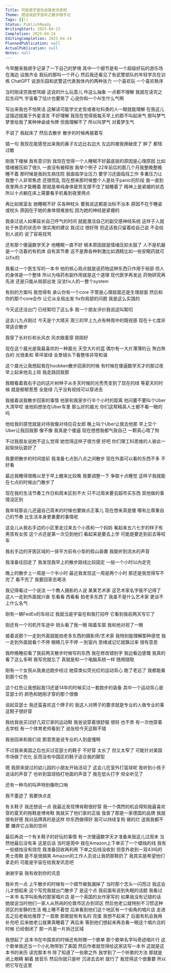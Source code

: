 ```yaml
---
Title: 可能是宇宙在给我发讯息吧
Theme: 把话说给宇宙听之散步随手记
Tags: []()
Status: PublishReady
WritingStart: 2025-04-23
Completion: 2025-04-24
EditingCompletion: 2025-04-24
PlannedPublication: null
ActualPublication: null
Notes: null
---
```


今早醒来我顺手记录了一下自己的梦境
其中一个细节是有一个超级好玩的游乐场
在海边
设施齐全
我玩的那叫一个开心
然后我还看见了有武警部队的年轻学员在训练
ChatGPT 说游乐园和武警这代表我体内的两种张力
一个喜欢玩
一个喜欢秩序

当时刚读完我想骂娘
这说的什么玩意儿
咋这么抽象
一点都不理解
我就在读完之后生闷气
宇宙看了估计也要笑了
心说你和一个AI生什么气啊

写出来我也不怕笑话
这解读可能学文史哲或者社科类的人一眼就能理解
在我这儿这描述就属于外星语言
不好理解
我现在觉得我每天早上的那不叫起床气
那叫梦气
梦里给我了某种神谕或令牌
但我理解不了
所以叫梦气
对着梦生气

不说了
我起床了
然后去散步
散步的时候再接着写

插一句
我现在能感觉出来我的鼻子左边比右边大
左边的被我擦破皮了 肿了
都怪过敏

刚我下楼梯
我有意识到
我现在觉得一个人睡眠不好最底层的原因是心理原因
比如情绪被压抑了很久
一直没有被释放
我举个例子
22年前后的那几个月我整晚整晚睡不着
那时候是我妈生病住院
我面临学业压力
要学习还面临找工作
多重压力让我整个人非常焦虑
还很慌乱
现在想来那时候整个人是处于panic的阶段
我一直到夜里两点才能睡着
那就是单纯身体疲劳支撑不住了就睡着了
精神上是紧绷的状态
所以十点躺在床上需要看手机看到夜里两点

再比如我室友
她睡眠不好
买各种枕头
要我说这都是治标不治本
原因不在于睡姿或枕头
原因在于她的身体很难放松
因为她的神经是紧绷的

我查过说人如果延长自己呼气的时间
就能激活自己的副交感神经系统
这样子人就处于休息的状态中
很实用的建议
我试过
很好用
但这话我只留着给自己说
不会给别人说的
说了容易找骂

还有那个傻逼数学天才
他睡眠一直不好
根本原因就是情绪压抑太狠了
人不是机器
是一个活着的有机体
自有其节奏
这不是靠各种刺激比如酒精比如一些安眠药就可以fix的

我看过一个医生写的一本书
他的核心观点就是说药物这种东西只作用于局部
但人的身体是一个整体
所以为啥药有副作用就是这个道理
现代医学再发达
药物研究再先进
还是只能从局部出发
没法fix人的一整个system

有别的方案吗
我觉得有
承认你有一个core
不管是心理层面还是生理层面
然后和你的那个core合作
让它从全局出发
fix你局部的问题
我是这么实践的

今天这还没出门
已经絮叨了这么多
我一个朋友评价我说这叫絮叨

这会儿九点刚过
今天是个大晴天
周三的早上九点有种周中的既视感
现在十七度非常适合散步

我穿了长衬衫和长风衣
风衣敞着穿
刚刚好

现在这个晨光是我最喜欢的一种晨光
天空大片的蓝 偶尔有一大片薄薄的云 煞白煞白的
光很柔和 草坪翠绿
全景镜头下看整体非常和谐

这个晨光让我想起我在hoobken散步回家的时候
有时候在傻逼数学天才的那过夜
早上起来他去上班
我走路回我那


我眼看着我右手边的这片树林子从冬天时候的光秃秃变到了现在的绿
等夏天的时候 就是郁郁葱葱 全是绿 几乎没有视线可以穿进去

我接着说我散步回家的事情
他家和我家步行半个小时的距离
他问要不要叫个Uber
大清早哎
谁他妈想坐在Uber车里
那么好的晨光
你们这帮精英人士都不看一眼的吗

他给我的感觉就是对待我像对待应召女郎
晚上叫个Uber让我去他那
早上交个Uber让我回我那
像不像
我真是个傻逼
现在想想我都气我自己
一颗真心喂了狗

不过我朋友说她不这么觉得
她觉得这样子很方便
好吧
你们理工科思维的人彼此一起愉快玩耍好了

我要把散步的时间提前
我准备七点到八点之间散步
现在外面可以看的东西不多
不好看

最近我睡得很晚以至于早上醒来比较晚
我要调整一下
争取十点睡觉
这样子我就能在七点的时候出门散步了

现在我的生活节奏工作日和周末区别不大
只不过周末要去超市买东西
其他做的事情没区别

我年轻那会儿还逼自己周末的时候也要做点正事儿
现在想来真是傻
哪有比尊重自己的节奏 比生活本身更重要的事情呢

这会儿从我右手边的小区里走过来五个小孩和一个妈妈
看起来五六七岁的样子有男孩有女孩
这个点还是第一次见到他们
看起来是要去上学
可能是要走到前去等校车

我右手边的牙医区域的一排平方前有小型的假山装置
我能听到流水的声音

我准备往回走了
我发现我早上的散步路线比较固定
一般一个小时以内走完

晚上的散步上一周是一个半小时
最近我发现这一周是两个小时
那还是我觉得写不完了 看不完了 我要回家去喝汤

我记得看过一个说法
一个教人摄影的人说
某某艺术家
这艺术家名字我不记得了
这人一走到外面就兴奋 东看看 西看看 拍老多东西了
我虽不是什么艺术家
更谈不上什么名气

刚有一辆FedEx的车经过
我就当是宇宙在和我打招呼
它看到我前两天写它了

刚还有一个司机开车途中
扭头看了我一眼
隔着车窗
我和他对视了一眼

接着说那个一走到外面就能拍老多东西的摄影师/艺术家
我特别能理解那种感觉
我一走到外面就看个不停
眼睛几乎不停
一到室内
思绪或记忆就飘过来
很有意思

我昨晚睡前看了我前两天散步时候写的东西
我在修改错别字
我边看边感慨
我真的看了这么多啊
我写完就忘了
真就是和一个电脑系统一样
随用随取

刚有一个女孩从我身边跑步经过
她穿类似荧光红的运动背心
跑了老远了
我都能看到那个红色

这个红色让我想起我13还是14年的时候买过一套跑步的装备
其中一个运动背心是亚瑟士的
颜色和她刚才穿的那个很像

说起亚瑟士
我还蛮喜欢这个牌子的
我这人对牌子的要求就是专业的人做专业的事
这鞋子很好穿

我给我爸买过好几双它家的运动鞋
我爸说穿着很舒服 很轻
也不贵
有一次他穿着去学校
有一个体育老师看到了
说张校今天这鞋不错

我爸回来和我们说
那意思是说专业的人到底懂啊

不过我来美国之后也买过亚瑟士的鞋子
不好穿
太长了
但又太窄了
可能针对美国市场做了优化
反而没有中国区的鞋子适合我的脚型

嗯
我原来提过的幼儿园的小朋友开始活动了
这会儿在室外打篮球呢
我听到小孩子说话的声音了
也听到篮球拍打地面的声音了
我在低头打字
但全听见了

还有一种鸟的叫声特别像吹口哨

我不墨迹了
我要快点走

有关鞋子
我还想说一点
我最近发现博肯鞋很好穿
我一个偶然的机会得知我最喜欢穿的夏天的拖鞋是博肯鞋
我就买了他们家的正版
我查了那是一家德国的品牌
我就很有好感
我对品牌真的是这样
你东西做得好
我可以持续复购
做的烂
送我我都不要
嫌弃它占我的空间

最后再说一个有关鞋子的好玩的事情
有一次傻逼数学天才准备来我这儿过周末
当然他最后没有来
这是后话
当时是周中
我在Amazon上下单买了一个蜡烛的线
我有一些蜡烛没有烧完 我准备回收再利用
下单之后线没收到
但意外收到一双43吗的男士雨鞋
是不是很搞笑
Amazon的工作人员说让我把那鞋扔了
我其实是希望他们拿走的
可能是宇宙在给我发讯息吧

谢谢宇宙
我有收到你的讯息

我补充一点
上午散步的时候有一个细节被我漏掉了
当时那个念头一闪而过
我这会儿才想起来
这个写完我就出门散步了
是这个点
我前面有说到失眠的话题
我看过一本书
名字叫街角的那家唱片店
是一个英国的女作家写的
如果我没有记错的话
她就说当时他们一家人从热闹的伦敦市区办到郊区
然后他老公就特别不习惯这种郊区的安静的生活
晚上睡不着觉
后来看到他们这个地区有一个街角的唱片店
走进去之后老板给推荐了一首歌
那歌挺有有名的
完蛋 
我想不起来了
后面有机会我再补充吧
后来她老公就果真睡着了
再后来
等到他们想起来再去看一眼这个唱片店的时候
已经倒闭了
那一片是一片拆迁区域

我想起了
这本书在中国卖的时候还有附赠一个歌单
那个歌单名字叫奇迹唱片行
这个歌单我还当一个小礼物带到了美国
然后作者就觉得给这家店写一本书
这就是这本书的来历
读完那本书
除了知道了一些歌之外
我学到了一个听歌的方法
那就是闭上眼睛
躺着
放音乐
然后你就只是听
沉进去去听
就行了
我觉得这个很重要
所以把它写在这里


